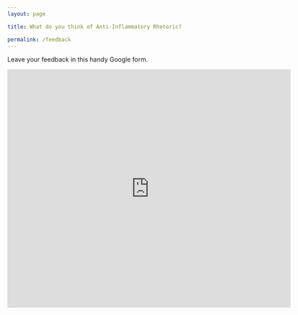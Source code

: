 ```yaml
---
layout: page

title: What do you think of Anti-Inflammatory Rhetoric?

permalink: /feedback
---
```


Leave your feedback in this handy Google form.

<iframe src="https://docs.google.com/forms/d/e/1FAIpQLSc7DvnTVHMv2WQKt89VN42bHnWLVuJupIWFEf7CyZf3iMsUcQ/viewform?embedded=true" width="640" height="539" frameborder="0" marginheight="0" marginwidth="0">Loading…</iframe>